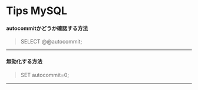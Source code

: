 # Tips MySQL
#### autocommitかどうか確認する方法<br>
> SELECT @@autocommit;
---

#### 無効化する方法<br>
> SET autocommit=0;
---
